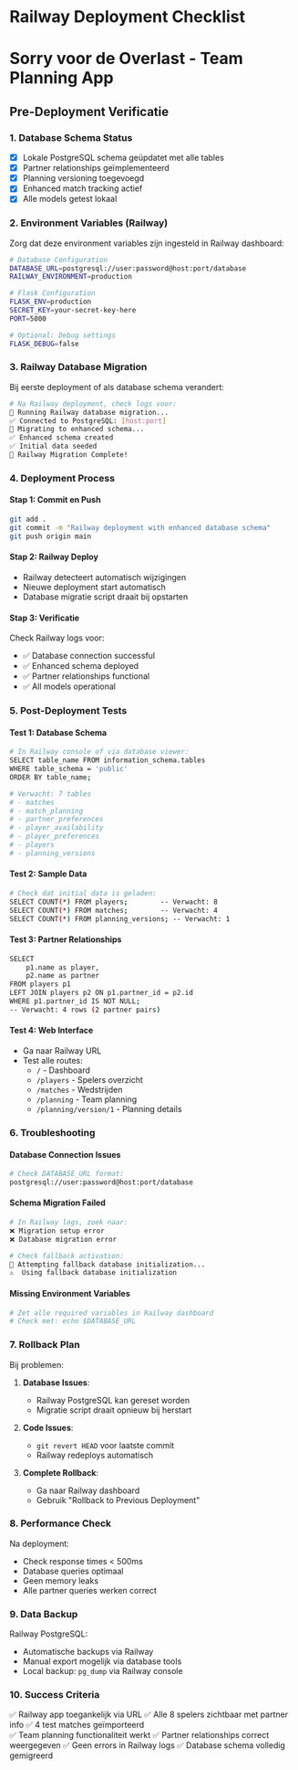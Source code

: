 # Railway Deployment Checklist
# Sorry voor de Overlast - Team Planning App

## Pre-Deployment Verificatie

### 1. Database Schema Status
- [x] Lokale PostgreSQL schema geüpdatet met alle tables
- [x] Partner relationships geïmplementeerd  
- [x] Planning versioning toegevoegd
- [x] Enhanced match tracking actief
- [x] Alle models getest lokaal

### 2. Environment Variables (Railway)
Zorg dat deze environment variables zijn ingesteld in Railway dashboard:

```bash
# Database Configuration
DATABASE_URL=postgresql://user:password@host:port/database
RAILWAY_ENVIRONMENT=production

# Flask Configuration  
FLASK_ENV=production
SECRET_KEY=your-secret-key-here
PORT=5000

# Optional: Debug settings
FLASK_DEBUG=false
```

### 3. Railway Database Migration
Bij eerste deployment of als database schema verandert:

```bash
# Na Railway deployment, check logs voor:
🚀 Running Railway database migration...
✅ Connected to PostgreSQL: [host:port]
🔄 Migrating to enhanced schema...
✅ Enhanced schema created
✅ Initial data seeded
🎉 Railway Migration Complete!
```

### 4. Deployment Process

#### Stap 1: Commit en Push
```bash
git add .
git commit -m "Railway deployment with enhanced database schema"
git push origin main
```

#### Stap 2: Railway Deploy
- Railway detecteert automatisch wijzigingen
- Nieuwe deployment start automatisch
- Database migratie script draait bij opstarten

#### Stap 3: Verificatie
Check Railway logs voor:
- ✅ Database connection successful
- ✅ Enhanced schema deployed
- ✅ Partner relationships functional
- ✅ All models operational

### 5. Post-Deployment Tests

#### Test 1: Database Schema
```bash
# In Railway console of via database viewer:
SELECT table_name FROM information_schema.tables 
WHERE table_schema = 'public' 
ORDER BY table_name;

# Verwacht: 7 tables
# - matches
# - match_planning  
# - partner_preferences
# - player_availability
# - player_preferences
# - players
# - planning_versions
```

#### Test 2: Sample Data
```bash
# Check dat initial data is geladen:
SELECT COUNT(*) FROM players;        -- Verwacht: 8
SELECT COUNT(*) FROM matches;        -- Verwacht: 4
SELECT COUNT(*) FROM planning_versions; -- Verwacht: 1
```

#### Test 3: Partner Relationships
```bash
SELECT 
    p1.name as player,
    p2.name as partner
FROM players p1 
LEFT JOIN players p2 ON p1.partner_id = p2.id
WHERE p1.partner_id IS NOT NULL;
-- Verwacht: 4 rows (2 partner pairs)
```

#### Test 4: Web Interface
- Ga naar Railway URL
- Test alle routes:
  - `/` - Dashboard
  - `/players` - Spelers overzicht
  - `/matches` - Wedstrijden
  - `/planning` - Team planning
  - `/planning/version/1` - Planning details

### 6. Troubleshooting

#### Database Connection Issues
```bash
# Check DATABASE_URL format:
postgresql://user:password@host:port/database
```

#### Schema Migration Failed
```bash
# In Railway logs, zoek naar:
❌ Migration setup error
❌ Database migration error

# Check fallback activation:
🔄 Attempting fallback database initialization...
⚠️  Using fallback database initialization
```

#### Missing Environment Variables
```bash
# Zet alle required variables in Railway dashboard
# Check met: echo $DATABASE_URL
```

### 7. Rollback Plan
Bij problemen:

1. **Database Issues**: 
   - Railway PostgreSQL kan gereset worden
   - Migratie script draait opnieuw bij herstart

2. **Code Issues**:
   - `git revert HEAD` voor laatste commit
   - Railway redeploys automatisch

3. **Complete Rollback**:
   - Ga naar Railway dashboard
   - Gebruik "Rollback to Previous Deployment"

### 8. Performance Check
Na deployment:
- Check response times < 500ms
- Database queries optimaal
- Geen memory leaks
- Alle partner queries werken correct

### 9. Data Backup
Railway PostgreSQL:
- Automatische backups via Railway
- Manual export mogelijk via database tools
- Local backup: `pg_dump` via Railway console

### 10. Success Criteria
✅ Railway app toegankelijk via URL
✅ Alle 8 spelers zichtbaar met partner info
✅ 4 test matches geïmporteerd  
✅ Team planning functionaliteit werkt
✅ Partner relationships correct weergegeven
✅ Geen errors in Railway logs
✅ Database schema volledig gemigreerd
